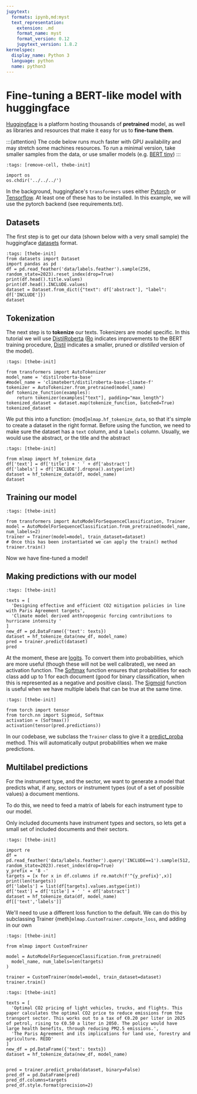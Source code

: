 ```yaml
---
jupytext:
  formats: ipynb,md:myst
  text_representation:
    extension: .md
    format_name: myst
    format_version: 0.12
    jupytext_version: 1.8.2
kernelspec:
  display_name: Python 3
  language: python
  name: python3
---
```


# Fine-tuning a BERT-like model with huggingface

[Huggingface](https://huggingface.co/) is a platform hosting thousands of **pretrained** model, as well as libraries and resources that make it easy for us to **fine-tune them**.

:::{attention}
The code below runs much faster with GPU availability and may stretch some machines resources. To run a minimal version, take smaller samples from the data, or use smaller models (e.g. [BERT tiny](https://huggingface.co/prajjwal1/bert-tiny))
:::

```{code-cell} ipython3
:tags: [remove-cell, thebe-init]

import os
os.chdir('../../../')
```

In the background, huggingface's `transformers` uses either [Pytorch](https://pytorch.org/) or [Tensorflow](https://www.tensorflow.org/). At least one of these has to be installed. In this example, we will use the pytorch backend (see requirements.txt).  

## Datasets

The first step is to get our data (shown below with a very small sample) the huggingface [datasets](https://huggingface.co/docs/datasets/index) format.

```{code-cell} ipython3
:tags: [thebe-init]
from datasets import Dataset
import pandas as pd
df = pd.read_feather('data/labels.feather').sample(256, random_state=2023).reset_index(drop=True)
print(df.head().title.values)
print(df.head().INCLUDE.values)
dataset = Dataset.from_dict({"text": df['abstract'], "label": df['INCLUDE']})
dataset
```

## Tokenization

The next step is to **tokenize** our texts. Tokenizers are model specific. In this tutorial we will use [DistilRoberta](https://huggingface.co/distilroberta-base) ([Ro](https://arxiv.org/abs/1907.11692) indicates improvements to the BERT training procedure, [Distil](https://arxiv.org/abs/1910.01108) indicates a smaller, pruned or *distilled* version of the model).

```{code-cell} ipython3
:tags: [thebe-init]

from transformers import AutoTokenizer
model_name = 'distilroberta-base'
#model_name = 'climatebert/distilroberta-base-climate-f'
tokenizer = AutoTokenizer.from_pretrained(model_name)
def tokenize_function(examples):
    return tokenizer(examples["text"], padding="max_length")
tokenized_dataset = dataset.map(tokenize_function, batched=True)
tokenized_dataset
```

We put this into a function: {mod}`mlmap.hf_tokenize_data`, so that it's simple to create a dataset in the right format. Before using the function, we need to make sure the dataset has a `text` column, and a `labels` column. Usually, we would use the abstract, or the title and the abstract



```{code-cell} ipython3
:tags: [thebe-init]

from mlmap import hf_tokenize_data
df['text'] = df['title'] + ' ' + df['abstract']
df['labels'] = df['INCLUDE'].dropna().astype(int)
dataset = hf_tokenize_data(df, model_name)
dataset
```

## Training our model


```{code-cell} ipython3
:tags: [thebe-init]

from transformers import AutoModelForSequenceClassification, Trainer
model = AutoModelForSequenceClassification.from_pretrained(model_name, num_labels=2)
trainer = Trainer(model=model, train_dataset=dataset)
# Once this has been instantiated we can apply the train() method
trainer.train()
```

Now we have fine-tuned a model!

## Making predictions with our model

```{code-cell} ipython3
:tags: [thebe-init]

texts = [
  'Designing effective and efficient CO2 mitigation policies in line with Paris Agreement targets',
  'Climate model derived anthropogenic forcing contributions to hurricane intensity '
]
new_df = pd.DataFrame({'text': texts})
dataset = hf_tokenize_data(new_df, model_name)
pred = trainer.predict(dataset)
pred
```

At the moment, these are [logits](). To convert them into probabilities, which are more useful (though these will not be well calibrated), we need an activation function. The [Softmax]() function ensures that probabilities for each class add up to 1 for each document (good for binary classification, when this is represented as a negative and positive class). The [Sigmoid]() function is useful when we have multiple labels that can be true at the same time.

```{code-cell} ipython3
:tags: [thebe-init]

from torch import tensor
from torch.nn import Sigmoid, Softmax
activation = (Softmax())
activation(tensor(pred.predictions))
```

In our codebase, we subclass the `Trainer` class to give it a [predict_proba]() method. This will automatically output probabilities when we make predictions.

## Multilabel predictions

For the instrument type, and the sector, we want to generate a model that predicts what, if any, sectors or instrument types (out of a set of possible values) a document mentions.

To do this, we need to feed a matrix of labels for each instrument type to our model.

Only included documents have instrument types and sectors, so lets get a small set of included documents and their sectors.

```{code-cell} ipython3
:tags: [thebe-init]

import re
df = pd.read_feather('data/labels.feather').query('INCLUDE==1').sample(512, random_state=2023).reset_index(drop=True)
y_prefix = '8 -'
targets = [x for x in df.columns if re.match(f'^{y_prefix}',x)]
print(len(targets))
df['labels'] = list(df[targets].values.astype(int))
df['text'] = df['title'] + ' ' + df['abstract']
dataset = hf_tokenize_data(df, model_name)
df[['text','labels']]
```

We'll need to use a different loss function to the default. We can do this by subclassing Trainer {meth}`mlmap.CustomTrainer.compute_loss`, and adding in our own 

```{code-cell} ipython3
:tags: [thebe-init]

from mlmap import CustomTrainer

model = AutoModelForSequenceClassification.from_pretrained(
  model_name, num_labels=len(targets)
)

trainer = CustomTrainer(model=model, train_dataset=dataset)
trainer.train()

```


```{code-cell} ipython3
:tags: [thebe-init]

texts = [
  'Optimal CO2 pricing of light vehicles, trucks, and flights. This paper calculates the optimal CO2 price to reduce emissions from the transport sector. This works out to a tax of €0.20 per liter in 2025 of petrol, rising to €0.50 a liter in 2050. The policy would have large health benefits, through reducing PM2.5 emissions.',
  'The Paris Agreement and its implications for land use, forestry and agriculture. REDD'
]
new_df = pd.DataFrame({'text': texts})
dataset = hf_tokenize_data(new_df, model_name)


pred = trainer.predict_proba(dataset, binary=False)
pred_df = pd.DataFrame(pred)
pred_df.columns=targets
pred_df.style.format(precision=2)
```